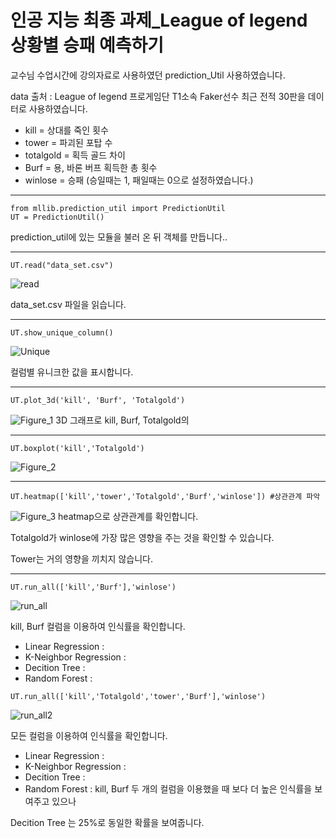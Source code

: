 # 인공 지능 최종 과제_League of legend 상황별 승패 예측하기

교수님 수업시간에 강의자료로 사용하였던 prediction_Util 사용하였습니다.

data 출처 : League of legend 프로게임단 T1소속 Faker선수 최근 전적 30판을 데이터로 사용하였습니다.

- kill = 상대를 죽인 횟수
- tower = 파괴된 포탑 수
- totalgold = 획득 골드 차이
- Burf = 용, 바론 버프 획득한 총 횟수
- winlose = 승패 (승일때는 1, 패일때는 0으로 설정하였습니다.)
<hr/>

```
from mllib.prediction_util import PredictionUtil
UT = PredictionUtil()
```

prediction_util에 있는 모듈을 불러 온 뒤 객체를 만듭니다..
<hr/>



```
UT.read("data_set.csv")
```
![read](https://user-images.githubusercontent.com/54824935/71181483-94430080-22b7-11ea-9287-8d29417557f9.PNG)

data_set.csv 파일을 읽습니다.
<hr/>



```
UT.show_unique_column()
```
![Unique](https://user-images.githubusercontent.com/54824935/71181540-ade44800-22b7-11ea-9c2e-904ed37c8a04.PNG)

컬럼별 유니크한 값을 표시합니다.
<hr/>



```
UT.plot_3d('kill', 'Burf', 'Totalgold')
```
![Figure_1](https://user-images.githubusercontent.com/54824935/71181583-c5233580-22b7-11ea-9e96-14b3b0c6dd87.png)
3D 그래프로 kill, Burf, Totalgold의 
<hr/>



```
UT.boxplot('kill','Totalgold')
```
![Figure_2](https://user-images.githubusercontent.com/54824935/71181605-d53b1500-22b7-11ea-9921-9b834169a69f.png)
<hr/>



```
UT.heatmap(['kill','tower','Totalgold','Burf','winlose']) #상관관계 파악
```
![Figure_3](https://user-images.githubusercontent.com/54824935/71181651-eab03f00-22b7-11ea-81c0-bad8da032bc9.png)
heatmap으로 상관관계를 확인합니다.

Totalgold가 winlose에 가장 많은 영향을 주는 것을 확인할 수 있습니다.

Tower는 거의 영향을 끼치지 않습니다.
<hr/>



```
UT.run_all(['kill','Burf'],'winlose')
```
![run_all](https://user-images.githubusercontent.com/54824935/71181689-fac81e80-22b7-11ea-896d-c00af7e055c3.PNG)

kill, Burf 컬럼을 이용하여 인식률을 확인합니다.
- Linear Regression :
- K-Neighbor Regression :
- Decition Tree :
- Random Forest :

```
UT.run_all(['kill','Totalgold','tower','Burf'],'winlose')
```
![run_all2](https://user-images.githubusercontent.com/54824935/71181696-fdc30f00-22b7-11ea-81ff-96c814c3a4ec.PNG)

모든 컬럼을 이용하여 인식률을 확인합니다.

- Linear Regression :
- K-Neighbor Regression :
- Decition Tree :
- Random Forest :
kill, Burf 두 개의 컬럼을 이용했을 때 보다 더 높은 인식률을 보여주고 있으나

Decition Tree 는 25%로 동일한 확률을 보여줍니다.
